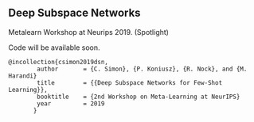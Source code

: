 
## Deep Subspace Networks
Metalearn Workshop at Neurips 2019. (Spotlight)

Code will be available soon.


```
@incollection{csimon2019dsn,
        author       = {C. Simon}, {P. Koniusz}, {R. Nock}, and {M. Harandi}
        title        = {{Deep Subspace Networks for Few-Shot Learning}},
        booktitle    = {2nd Workshop on Meta-Learning at NeurIPS}
        year         = 2019
       }
```       

